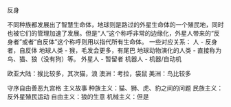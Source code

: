 反身


不同种族都发展出了智慧生命体，地球则是路过的外星生命体的一个殖民地，同时也被它们的管理加速了发展。但是“人”这个称呼非常的边缘化，外星人带来的“反身者”或者“自反体”这个称呼则用以指代所有生命体。
一些对应关系：
人 - 反身者，自反体
地球人类 - 猴，毛发会更多，有尾巴
地球动物演化的人类 - 直接称为鸟、猫、狼（没有狗）等。
外星人 - 暂留者
机器人 - 机器/自动机

欧亚大陆：猴比较多，其次猫，浪
澳洲：考拉，袋鼠
美洲：鸟比较多

守序自由善恶九宫格
主义故事
种族主义：猫、狮、虎、豹之间的问题
民族主义：反外星殖民运动
自由主义：狼的生意
机械主义：但是